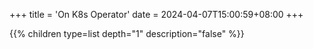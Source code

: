 +++
title = 'On K8s Operator'
date = 2024-04-07T15:00:59+08:00
+++


{{% children type=list  depth="1" description="false" %}}